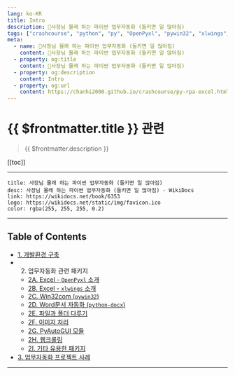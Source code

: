 ```yaml
---
lang: ko-KR
title: Intro
description: 🐍사장님 몰래 하는 파이썬 업무자동화 (들키면 일 많아짐)
tags: ["crashcourse", "python", "py", "OpenPyxl", "pywin32", "xlwings", "python-docx", "excel"]
meta:
  - name: 🐍사장님 몰래 하는 파이썬 업무자동화 (들키면 일 많아짐)
    content: 🐍사장님 몰래 하는 파이썬 업무자동화 (들키면 일 많아짐)
  - property: og:title
    content: 🐍사장님 몰래 하는 파이썬 업무자동화 (들키면 일 많아짐)
  - property: og:description
    content: Intro
  - property: og:url
    content: https://chanhi2000.github.io/crashcourse/py-rpa-excel.html
---
```


# {{ $frontmatter.title }} 관련

> {{ $frontmatter.description }}

[[toc]]

---

```card
title: 사장님 몰래 하는 파이썬 업무자동화 (들키면 일 많아짐)
desc: 사장님 몰래 하는 파이썬 업무자동화 (들키면 일 많아짐) - WikiDocs
link: https://wikidocs.net/book/6353
logo: https://wikidocs.net/static/img/favicon.ico
color: rgba(255, 255, 255, 0.2)
```

---

## Table of Contents

- [1. 개발환경 구축](01.md)
- 2. 업무자동화 관련 패키지
  - [2A. Excel - `OpenPyxl` 소개](02a.md)
  - [2B. Excel - `xlwings` 소개](02b.md)
  - [2C. Win32com (`pywin32`)](02c.md)
  - [2D. Word문서 자동화 (`python-docx`)](02d.md)
  - [2E. 파일과 폴더 다루기](02e.md)
  - [2F. 이미지 처리](02f.md)
  - [2G. PyAutoGUI 모듈](02g.md)
  - [2H. 웹크롤링](02h.md)
  - [2I. 기타 유용한 패키지](02i.md)
- [3. 업무자동화 프로젝트 사례](03.md)

---

<TagLinks />